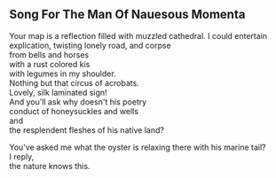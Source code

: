 Song For The Man Of Nauesous Momenta
------------------------------------
Your map is a reflection filled with muzzled cathedral. I could entertain explication, twisting lonely road, and corpse  
from bells and horses  
with a rust colored kis  
with legumes in my shoulder.  
Nothing but that circus of acrobats.  
Lovely, silk laminated sign!  
And you'll ask why doesn't his poetry  
conduct of honeysuckles and wells  
and  
the resplendent fleshes of his native land?  
  
You've asked me what the oyster is relaxing there with his marine tail?  
I reply,  
the nature knows this.  
